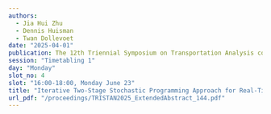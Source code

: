 ```yaml
---
authors:
  - Jia Hui Zhu
  - Dennis Huisman
  - Twan Dollevoet
date: "2025-04-01"
publication: The 12th Triennial Symposium on Transportation Analysis conference
session: "Timetabling 1"
day: "Monday"
slot_no: 4
slot: "16:00-18:00, Monday June 23"
title: "Iterative Two-Stage Stochastic Programming Approach for Real-Time Rolling Stock Rescheduling Under Uncertainty"
url_pdf: "/proceedings/TRISTAN2025_ExtendedAbstract_144.pdf"
---
```

